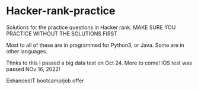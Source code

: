 # Hacker-rank-practice
Solutions for the practice questions in Hacker rank.
MAKE SURE YOU PRACTICE WITHOUT THE SOLUTIONS FIRST

Most to all of these are in programmed for Python3, or Java. Some are in other languages. 

Thnks to this I passed a big data test on Oct 24. More to come!
IOS test was passed NOv 16, 2022!

EnhancedIT bootcamp/job offer
